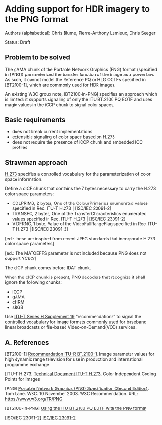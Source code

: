 # Adding support for HDR imagery to the PNG format
Authors (alphabetical): Chris Blume, Pierre-Anthony Lemieux, Chris Seeger

Status: Draft

## Problem to be solved
The gAMA chunk of the Portable Network Graphics (PNG) format (specified in [PNG]) parameterized the transfer function of the image as a power law. As such, it cannot model the Reference PQ or HLG OOTFs specified in [BT2100-1], which are commonly used for HDR images.

An existing W3C group note, [BT2100-in-PNG]  specifies an approach which is limited: it supports signaling of only the ITU BT.2100 PQ EOTF and uses magic values in the iCCP chunk to signal color spaces.

## Basic requirements
* does not break current implementations
* extensible signaling of color space based on H.273
* does not require the presence of iCCP chunk and embedded ICC profiles

## Strawman approach
[H.273](https://www.itu.int/rec/T-REC-H.273/en) specifies a controlled vocabulary for the parameterization of
color space information.

Define a cICP chunk that contains the 7 bytes necessary to carry the
H.273 color space parameters:

* COLPRIMS, 2 bytes, One of the ColourPrimaries enumerated values specified in Rec. ITU-T H.273 | [ISO/IEC 23091-2]
* TRANSFC, 2 bytes, One of the TransferCharacteristics enumerated values specified in Rec. ITU-T H.273 | [ISO/IEC 23091-2]
* VIDFRNG, 1 byte, Value of the VideoFullRangeFlag specified in Rec. ITU-T H.273 | [ISO/IEC 23091-2]

[ed.: these are inspired from recent JPEG standards that incorporate
H.273 color space parameters]

[ed.: The MATOEFFS parameter is not included because PNG does not support YCbCr]

The cICP chunk comes before IDAT chunk.

When the cICP chunk is present, PNG decoders that recognize it shall ignore the following chunks:
- iCCP
- gAMA 
- cHRM 
- sRGB 

Use [ITU-T Series H Supplement 19](https://www.itu.int/rec/T-REC-H.Sup19-201910-I) “recommendations” to signal the controlled vocabulary for image formats commonly used for baseband linear broadcasts or file-based Video-on-Demand(VOD) services.

## A. References
[BT2100-1]
[Recommendation ITU-R BT.2100-1](https://www.itu.int/rec/R-REC-BT.2100), Image parameter values for high dynamic range television for use in production and international programme exchange

[ITU-T H.273]
[Technical Document ITU-T H.273](https://www.itu.int/rec/T-REC-H.273/en), Color Independent Coding Points for Images

[PNG]
[Portable Network Graphics (PNG) Specification (Second Edition)](https://www.w3.org/TR/PNG/). Tom Lane. W3C. 10 November 2003. W3C Recommendation. URL: https://www.w3.org/TR/PNG

[BT2100-in-PNG]
[Using the ITU BT.2100 PQ EOTF with the PNG format](https://www.w3.org/TR/png-hdr-pq/)

[ISO/IEC 23091-2]
[ISO/IEC 23091-2](https://www.iso.org/standard/81546.html)
